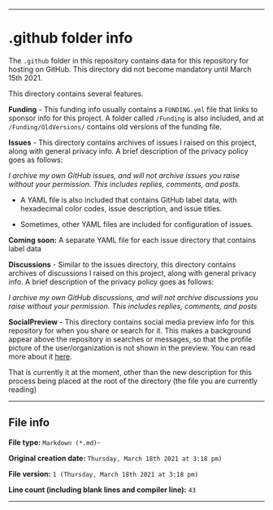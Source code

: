 
***

# .github folder info

The `.github` folder in this repository contains data for this repository for hosting on GitHub. This directory did not become mandatory until March 15th 2021.

This directory contains several features.

**Funding** - This funding info usually contains a `FUNDING.yml` file that links to sponsor info for this project. A folder called `/Funding` is also included, and at `/Funding/OldVersions/` contains old versions of the funding file.

**Issues** - This directory contains archives of issues I raised on this project, along with general privacy info. A brief description of the privacy policy goes as follows:

_I archive my own GitHub issues, and will not archive issues you raise without your permission. This includes replies, comments, and posts._

* A YAML file is also included that contains GitHub label data, with hexadecimal color codes, issue description, and issue titles.

* Sometimes, other YAML files are included for configuration of issues.

**Coming soon:** A separate YAML file for each issue directory that contains label data

**Discussions** - Similar to the issues directory, this directory contains archives of discussions I raised on this project, along with general privacy info. A brief description of the privacy policy goes as follows:

_I archive my own GitHub discussions, and will not archive discussions you raise without your permission. This includes replies, comments, and posts_

**SocialPreview** - This directory contains social media preview info for this repository for when you share or search for it. This makes a background appear above the repository in searches or messages, so that the profile picture of the user/organization is not shown in the preview. You can read more about it [here](/.github/SocialPreview/README.md).

That is currently it at the moment, other than the new description for this process being placed at the root of the directory (the file you are currently reading)

***

## File info

**File type:** `Markdown (*.md)`-

**Original creation date:** `Thursday, March 18th 2021 at 3:18 pm)`

**File version:** `1 (Thursday, March 18th 2021 at 3:18 pm)`

**Line count (including blank lines and compiler line):** `43`

***
